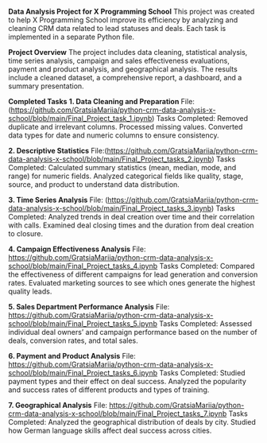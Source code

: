 **Data Analysis Project for X Programming School**
This project was created to help X Programming School improve its efficiency by analyzing and cleaning CRM data related to lead statuses and deals. Each task is implemented in a separate Python file.

**Project Overview**
The project includes data cleaning, statistical analysis, time series analysis, campaign and sales effectiveness evaluations, payment and product analysis, and geographical analysis. The results include a cleaned dataset, a comprehensive report, a dashboard, and a summary presentation.

**Completed Tasks**
**1. Data Cleaning and Preparation**
File: (https://github.com/GratsiaMariia/python-crm-data-analysis-x-school/blob/main/Final_Project_task_1.ipynb)
Tasks Completed:
Removed duplicate and irrelevant columns.
Processed missing values.
Converted data types for date and numeric columns to ensure consistency.

**2. Descriptive Statistics**
File:(https://github.com/GratsiaMariia/python-crm-data-analysis-x-school/blob/main/Final_Project_tasks_2.ipynb)
Tasks Completed:
Calculated summary statistics (mean, median, mode, and range) for numeric fields.
Analyzed categorical fields like quality, stage, source, and product to understand data distribution.

**3. Time Series Analysis**
File: (https://github.com/GratsiaMariia/python-crm-data-analysis-x-school/blob/main/Final_Project_tasks_3.ipynb)
Tasks Completed:
Analyzed trends in deal creation over time and their correlation with calls.
Examined deal closing times and the duration from deal creation to closure.

**4. Campaign Effectiveness Analysis**
File: https://github.com/GratsiaMariia/python-crm-data-analysis-x-school/blob/main/Final_Project_tasks_4.ipynb
Tasks Completed:
Compared the effectiveness of different campaigns for lead generation and conversion rates.
Evaluated marketing sources to see which ones generate the highest quality leads.

**5. Sales Department Performance Analysis**
File: https://github.com/GratsiaMariia/python-crm-data-analysis-x-school/blob/main/Final_Project_tasks_5.ipynb
Tasks Completed:
Assessed individual deal owners’ and campaign performance based on the number of deals, conversion rates, and total sales.

**6. Payment and Product Analysis**
File: https://github.com/GratsiaMariia/python-crm-data-analysis-x-school/blob/main/Final_Project_tasks_6.ipynb
Tasks Completed:
Studied payment types and their effect on deal success.
Analyzed the popularity and success rates of different products and types of training.

**7. Geographical Analysis**
File: https://github.com/GratsiaMariia/python-crm-data-analysis-x-school/blob/main/Final_Project_tasks_7.ipynb
Tasks Completed:
Analyzed the geographical distribution of deals by city.
Studied how German language skills affect deal success across cities.
